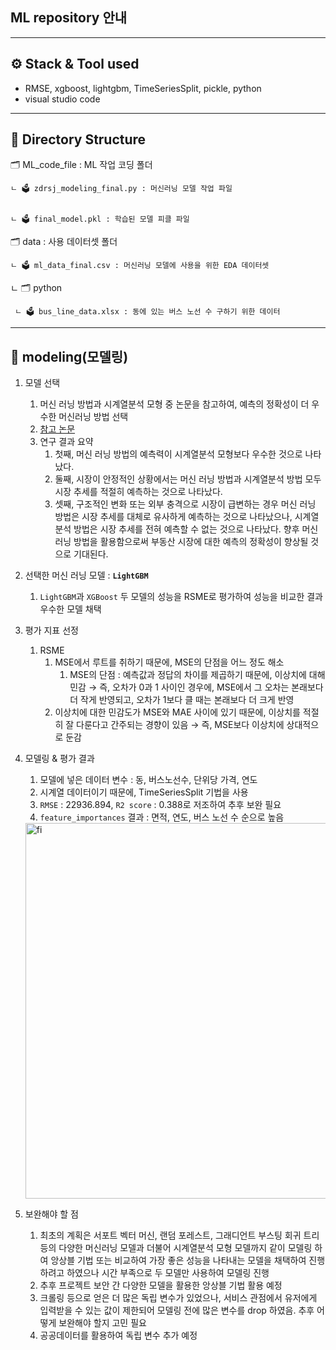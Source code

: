 ## ML repository 안내

---
⚙️ Stack & Tool used
---
- RMSE, xgboost, lightgbm, TimeSeriesSplit, pickle, python
- visual studio code

---
📂 Directory Structure
---

🗂 ML_code_file : ML 작업 코딩 폴더

    ㄴ 🗳 zdrsj_modeling_final.py : 머신러닝 모델 작업 파일


    ㄴ 🗳 final_model.pkl : 학습된 모델 피클 파일


🗂 data : 사용 데이터셋 폴더

    ㄴ 🗳 ml_data_final.csv : 머신러닝 모델에 사용을 위한 EDA 데이터셋

    
 ㄴ 🗂 python
 
     ㄴ 🗳 bus_line_data.xlsx : 동에 있는 버스 노선 수 구하기 위한 데이터
     
 ---

## 🤖 modeling(모델링)

1. 모델 선택
    1. 머신 러닝 방법과 시계열분석 모형 중 논문을 참고하여, 예측의 정확성이 더 우수한 머신러닝 방법 선택 
      1. [참고 논문](https://www.kci.go.kr/kciportal/ci/sereArticleSearch/ciSereArtiView.kci?sereArticleSearchBean.artiId=ART002324086)
      2. 연구 결과 요약
          1. 첫째, 머신 러닝 방법의 예측력이 시계열분석 모형보다 우수한 것으로 나타났다.
          2. 둘째, 시장이 안정적인 상황에서는 머신 러닝 방법과 시계열분석 방법 모두 시장 추세를 적절히 예측하는 것으로 나타났다.
          3. 셋째, 구조적인 변화 또는 외부 충격으로 시장이 급변하는 경우 머신 러닝 방법은 시장 추세를 대체로 유사하게 예측하는 것으로 나타났으나, 시계열분석 방법은 시장 추세를 전혀 예측할 수 없는 것으로 나타났다. 향후 머신 러닝 방법을 활용함으로써 부동산 시장에 대한 예측의 정확성이 향상될 것으로 기대된다.
  2. 선택한 머신 러닝 모델 : **`LightGBM`**
      1. `LightGBM`과 `XGBoost` 두 모델의 성능을 RSME로 평가하여 성능을 비교한 결과 우수한 모델 채택
2. 평가 지표 선정
   1. RSME
       1. MSE에서 루트를 취하기 때문에, MSE의 단점을 어느 정도 해소
           1. MSE의 단점 : 예측값과 정답의 차이를 제곱하기 때문에, 이상치에 대해 민감 → 즉, 오차가 0과 1 사이인 경우에, MSE에서 그 오차는 본래보다 더 작게 반영되고, 오차가 1보다 클 때는 본래보다 더 크게 반영
       2. 이상치에 대한 민감도가 MSE와 MAE 사이에 있기 때문에, 이상치를 적절히 잘 다룬다고 간주되는 경향이 있음 → 즉, MSE보다 이상치에 상대적으로 둔감
3. 모델링 & 평가 결과
    1. 모델에 넣은 데이터 변수 : 동, 버스노선수, 단위당 가격, 연도
    2. 시계열 데이터이기 때문에, TimeSeriesSplit 기법을 사용
    3. `RMSE` : 22936.894, `R2 score` :  0.388로 저조하여 추후 보완 필요
    4. `feature_importances` 결과 : 면적, 연도, 버스 노선 수 순으로 높음
    <img width="601" alt="fi" src="https://user-images.githubusercontent.com/89832134/160360847-8aeffc37-b06e-4c19-87b3-7e1e9daa4189.png">

4. 보완해야 할 점
    1. 최초의 계획은 서포트 벡터 머신, 랜덤 포레스트, 그래디언트  부스팅 회귀 트리 등의 다양한 머신러닝 모델과 더불어 시계열분석 모형 모델까지 같이 모델링 하여 앙상블 기법 또는 비교하여 가장 좋은 성능을 나타내는 모델을 채택하여 진행하려고 하였으나 시간 부족으로 두 모델만 사용하여 모델링 진행
    2. 추후 프로젝트 보안 간 다양한 모델을 활용한 앙상블 기법 활용 예정
    3. 크롤링 등으로 얻은 더 많은 독립 변수가 있었으나, 서비스 관점에서 유저에게 입력받을 수 있는 값이 제한되어 모델링 전에 많은 변수를 drop 하였음. 추후 어떻게 보완해야 할지 고민 필요
    4. 공공데이터를 활용하여 독립 변수 추가 예정
